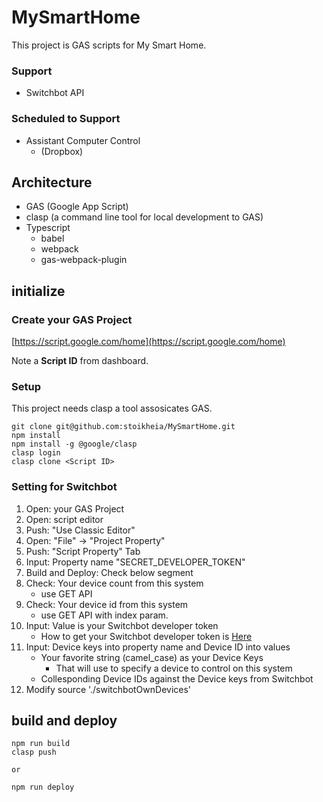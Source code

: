 # MySmartHome

This project is GAS scripts for My Smart Home.

### Support

- Switchbot API

### Scheduled to Support

- Assistant Computer Control
  - (Dropbox)

## Architecture

- GAS (Google App Script)
- clasp (a command line tool for local development to GAS)
- Typescript
  - babel
  - webpack
  - gas-webpack-plugin

## initialize

### Create your GAS Project

[https://script.google.com/home](https://script.google.com/home)

Note a **Script ID** from dashboard.


### Setup 

This project needs clasp a tool assosicates GAS. 

```
git clone git@github.com:stoikheia/MySmartHome.git
npm install
npm install -g @google/clasp
clasp login
clasp clone <Script ID>
```

### Setting for Switchbot

1. Open: your GAS Project
1. Open: script editor
1. Push: "Use Classic Editor"
1. Open: "File" -> "Project Property"
1. Push: "Script Property" Tab
1. Input: Property name "SECRET_DEVELOPER_TOKEN"
1. Build and Deploy: Check below segment
1. Check: Your device count from this system
   * use GET API
1. Check: Your device id from this system
   * use GET API with index param.
1. Input: Value is your Switchbot developer token
   * How to get your Switchbot developer token is [Here](https://github.com/OpenWonderLabs/SwitchBotAPI)
1. Input: Device keys into property name and Device ID into values
   * Your favorite string (camel_case) as your Device Keys
     * That will use to specify a device to control on this system
   * Collesponding Device IDs against the Device keys from Switchbot
1. Modify source './switchbotOwnDevices'


## build and deploy

```
npm run build
clasp push

or

npm run deploy
```
